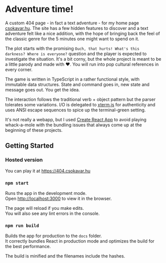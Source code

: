 # Adventure time!
A custom 404 page - in fact a text adventure - for my home page [csokavar.hu](https://csokavar.hu). 
The site has a few hidden features to discover and a text adventure felt like a nice addition, with the hope of bringing back the feel of the classic genre for the 5 minutes one might want to spend on it.

The plot starts with the promising `Ouch, that hurts! What's this darkness? Where is everyone?` question and the player is expected to investigate the situation. 
It's a bit corny, but the whole project is meant to be a little parody and made with ❤️.
You will run into pop cultural references in every corner.

The game is written in TypeScript in a rather functional style, with immutable data structures.
State and command goes in, new state and message goes out. 
You get the idea.

The interaction follows the traditional verb + object pattern but the parser tolerates some variations.
I/O is delegated to [xterm.js](https://xtermjs.org/) for authenticity and uses ANSI escape sequences to spice up the terminal-green setting.

It's not really a webapp, but I used [Create React App](https://github.com/facebook/create-react-app) to avoid playing whack-a-mole with the bundling issues that always come up at the beginning of these projects.

## Getting Started

### Hosted version

You can play it at https://404.csokavar.hu

### `npm start`

Runs the app in the development mode.\
Open [http://localhost:3000](http://localhost:3000) to view it in the browser.

The page will reload if you make edits.\
You will also see any lint errors in the console.

### `npm run build`

Builds the app for production to the `docs` folder.\
It correctly bundles React in production mode and optimizes the build for the best performance.

The build is minified and the filenames include the hashes.
